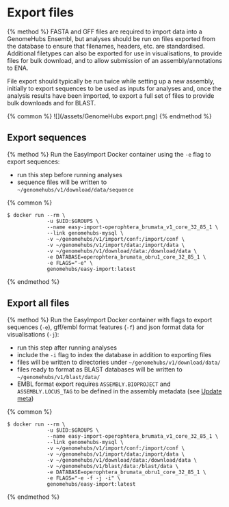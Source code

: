 # Export files

{% method %}
FASTA and GFF files are required to import data into a GenomeHubs Ensembl, but analyses should be run on files exported from the database to ensure that filenames, headers, etc. are standardised. Additional filetypes can also be exported for use in visualisations, to provide files for bulk download, and to allow submission of an assembly/annotations to ENA.

File export should typically be run twice while setting up a new assembly, initially to export sequences to be used as inputs for analyses and, once the analysis results have been imported, to export a full set of files to provide bulk downloads and for BLAST.

{% common %}
![](/assets/GenomeHubs export.png)
{% endmethod %}


## Export sequences

{% method %}
Run the EasyImport Docker container using the `-e` flag to export sequences:

* run this step before running analyses
* sequence files will be written to `~/genomehubs/v1/download/data/sequence`

{% common %}
```
$ docker run --rm \
             -u $UID:$GROUPS \
             --name easy-import-operophtera_brumata_v1_core_32_85_1 \
             --link genomehubs-mysql \
             -v ~/genomehubs/v1/import/conf:/import/conf \
             -v ~/genomehubs/v1/import/data:/import/data \
             -v ~/genomehubs/v1/download/data:/download/data \
             -e DATABASE=operophtera_brumata_obru1_core_32_85_1 \
             -e FLAGS="-e" \
             genomehubs/easy-import:latest
```
{% endmethod %}

## Export all files

{% method %}
Run the EasyImport Docker container with flags to export sequences (`-e`), gff/embl format features (`-f`) and json format data for visualisations (`-j`):

* run this step after running analyses
* include the `-i` flag to index the database in addition to exporting files
* files will be written to directories under `~/genomehubs/v1/download/data/`
* files ready to format as BLAST databases will be written to `~/genomehubs/v1/blast/data/`
* EMBL format export requires `ASSEMBLY.BIOPROJECT` and `ASSEMBLY.LOCUS_TAG` to be defined in the assembly metadata (see [Update meta](//quick-start/update-meta.md))


{% common %}
```
$ docker run --rm \
             -u $UID:$GROUPS \
             --name easy-import-operophtera_brumata_v1_core_32_85_1 \
             --link genomehubs-mysql \
             -v ~/genomehubs/v1/import/conf:/import/conf \
             -v ~/genomehubs/v1/import/data:/import/data \
             -v ~/genomehubs/v1/download/data:/download/data \
             -v ~/genomehubs/v1/blast/data:/blast/data \
             -e DATABASE=operophtera_brumata_obru1_core_32_85_1 \
             -e FLAGS="-e -f -j -i" \
             genomehubs/easy-import:latest
```
{% endmethod %}



